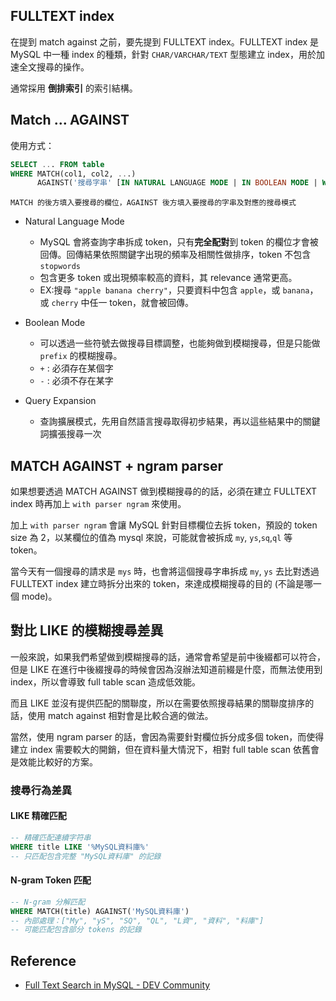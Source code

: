 
## FULLTEXT index

在提到 match against 之前，要先提到 FULLTEXT index。FULLTEXT index 是 MySQL 中一種 index 的種類，針對 `CHAR/VARCHAR/TEXT` 型態建立 index，用於加速全文搜尋的操作。

通常採用 **倒排索引** 的索引結構。

## Match ... AGAINST

使用方式：

```sql
SELECT ... FROM table
WHERE MATCH(col1, col2, ...)
      AGAINST('搜尋字串' [IN NATURAL LANGUAGE MODE | IN BOOLEAN MODE | WITH QUERY EXPANSION]);

```

`MATCH 的後方填入要搜尋的欄位，AGAINST 後方填入要搜尋的字串及對應的搜尋模式`

- Natural Language Mode
	- MySQL 會將查詢字串拆成 token，只有**完全配對**到 token 的欄位才會被回傳。回傳結果依照關鍵字出現的頻率及相關性做排序，token 不包含 `stopwords`
	- 包含更多 token 或出現頻率較高的資料，其 relevance 通常更高。
	- EX:搜尋 `"apple banana cherry"`，只要資料中包含 `apple`，或 `banana`，或 `cherry` 中任一 token，就會被回傳。
	
- Boolean Mode
	- 可以透過一些符號去做搜尋目標調整，也能夠做到模糊搜尋，但是只能做 `prefix` 的模糊搜尋。 
	- `+` : 必須存在某個字
	- `-` : 必須不存在某字
	
- Query Expansion
	- 查詢擴展模式，先用自然語言搜尋取得初步結果，再以這些結果中的關鍵詞擴張搜尋一次

## MATCH AGAINST + ngram parser

如果想要透過 MATCH AGAINST 做到模糊搜尋的的話，必須在建立 FULLTEXT index 時再加上 `with parser ngram` 來使用。

加上 `with parser ngram` 會讓 MySQL 針對目標欄位去拆 token，預設的 token size 為 2，以某欄位的值為 mysql 來說，可能就會被拆成 `my`, `ys`,`sq`,`ql` 等 token。

當今天有一個搜尋的請求是 `mys` 時，也會將這個搜尋字串拆成 `my`, `ys` 去比對透過 FULLTEXT index 建立時拆分出來的 token，來達成模糊搜尋的目的 (不論是哪一個 mode)。

## 對比 LIKE 的模糊搜尋差異

一般來說，如果我們希望做到模糊搜尋的話，通常會希望是前中後綴都可以符合，但是 LIKE 在進行中後綴搜尋的時候會因為沒辦法知道前綴是什麼，而無法使用到 index，所以會導致 full table scan 造成低效能。

而且 LIKE 並沒有提供匹配的關聯度，所以在需要依照搜尋結果的關聯度排序的話，使用 match against 相對會是比較合適的做法。

當然，使用 ngram parser 的話，會因為需要針對欄位拆分成多個 token，而使得建立 index 需要較大的開銷，但在資料量大情況下，相對 full table scan 依舊會是效能比較好的方案。

### 搜尋行為差異

#### LIKE 精確匹配
```sql
-- 精確匹配連續字符串
WHERE title LIKE '%MySQL資料庫%'
-- 只匹配包含完整 "MySQL資料庫" 的記錄
```

#### N-gram Token 匹配
```sql
-- N-gram 分解匹配
WHERE MATCH(title) AGAINST('MySQL資料庫')
-- 內部處理：["My", "yS", "SQ", "QL", "L資", "資料", "料庫"]
-- 可能匹配包含部分 tokens 的記錄
```

## Reference

- [Full Text Search in MySQL - DEV Community](https://dev.to/bbkr/full-text-search-in-mysql-5g1i)


